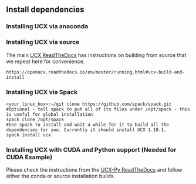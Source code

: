 ## Install dependencies

### Installing UCX via anaconda

### Installing UCX via source

The main [UCX ReadTheDocs](https://openucx.readthedocs.io/en/master/running.html#ucx-build-and-install) has instructions on building from source that we repeat here for convenience.

```
https://openucx.readthedocs.io/en/master/running.html#ucx-build-and-install
```


### Installing UCX via Spack

```
<your_linux_box>:~/git clone https://github.com/spack/spack.git
#Optional - tell spack to put all of its files under /opt/spack - this is useful for global installation
spack clone /opt/spack
#Use spack to install and wait a while for it to build all the dependencies for you. Currently it should install UCX 1.10.1.
spack install ucx
```

### Installing UCX with CUDA and Python support (Needed for CUDA Example)

Please check the instructions from the [UCX-Py ReadTheDocs](https://ucx-py.readthedocs.io/en/latest/install.html) and follow either the conda or source installation builds.

